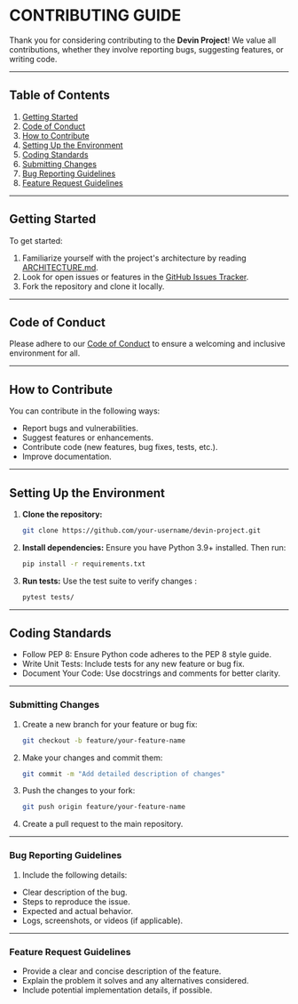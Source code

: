 # CONTRIBUTING GUIDE

Thank you for considering contributing to the **Devin Project**! We value all contributions, whether they involve reporting bugs, suggesting features, or writing code.

---

## Table of Contents
1. [Getting Started](#getting-started)
2. [Code of Conduct](#code-of-conduct)
3. [How to Contribute](#how-to-contribute)
4. [Setting Up the Environment](#setting-up-the-environment)
5. [Coding Standards](#coding-standards)
6. [Submitting Changes](#submitting-changes)
7. [Bug Reporting Guidelines](#bug-reporting-guidelines)
8. [Feature Request Guidelines](#feature-request-guidelines)

---

## Getting Started

To get started:
1. Familiarize yourself with the project's architecture by reading [ARCHITECTURE.md](ARCHITECTURE.md).
2. Look for open issues or features in the [GitHub Issues Tracker](#).
3. Fork the repository and clone it locally.

---

## Code of Conduct

Please adhere to our [Code of Conduct](CODE_OF_CONDUCT.md) to ensure a welcoming and inclusive environment for all.

---

## How to Contribute

You can contribute in the following ways:
- Report bugs and vulnerabilities.
- Suggest features or enhancements.
- Contribute code (new features, bug fixes, tests, etc.).
- Improve documentation.

---

## Setting Up the Environment

1. **Clone the repository:**
   ```bash
   git clone https://github.com/your-username/devin-project.git

2. **Install dependencies:**
    Ensure you have Python 3.9+ installed. Then run:
   ```bash
   pip install -r requirements.txt
3. **Run tests:**
   Use the test suite to verify changes :
   ```bash
   pytest tests/

---
   
## Coding Standards 

- Follow PEP 8: Ensure Python code adheres to the PEP 8 style guide.
- Write Unit Tests: Include tests for any new feature or bug fix.
- Document Your Code: Use docstrings and comments for better clarity.

---

### Submitting Changes

1. Create a new branch for your feature or bug fix:
   ```bash
   git checkout -b feature/your-feature-name
2. Make your changes and commit them:
   ```bash
   git commit -m "Add detailed description of changes"
3. Push the changes to your fork:
   ```bash
   git push origin feature/your-feature-name
4. Create a pull request to the main repository.

---

### Bug Reporting Guidelines

1. Include the following details:
- Clear description of the bug.
- Steps to reproduce the issue.
- Expected and actual behavior.
- Logs, screenshots, or videos (if applicable).

---

### Feature Request Guidelines

- Provide a clear and concise description of the feature.
- Explain the problem it solves and any alternatives considered.
- Include potential implementation details, if possible.
